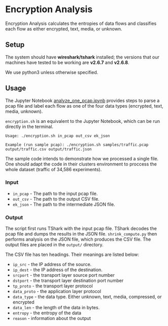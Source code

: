 # Encryption Analysis

Encryption Analysis calculates the entropies of data flows and classifies each flow as either encrypted, text, media, or unknown.

## Setup

The system should have **wireshark/tshark** installed; the versions that our machines have tested to be working are **v2.6.7** and **v2.6.8**.

We use python3 unless otherwise specified.

## Usage
The Jupyter Notebook [analyze_one_pcap.ipynb](analyze_one_pcap.ipynb) provides steps to parse a pcap file and label each flow as one of the four data types (encrypted, text, media, unknown).

`encryption.sh` is an equivalent to the Jupyter Notebook, which can be run directly in the terminal.

```
Usage: ./encryption.sh in_pcap out_csv ek_json

Example (run sample pcap): ./encryption.sh samples/traffic.pcap output/traffic.csv output/traffic.json
```
The sample code intends to demonstrate how we processed a single file. One should adapt the code in their clusters environment to proccess the whole dataset (traffic of 34,586 experiments). 

### Input

- `in_pcap` - The path to the input pcap file.
- `out_csv` - The path to the output CSV file.
- `ek_json` - The path to the intermediate JSON file.

### Output
The script first runs TShark with the input pcap file. TShark decodes the pcap file and dumps the results in the JSON file. `shrink_compute.py` then performs analysis on the JSON file, which produces the CSV file. The output files are placed in the `output/` directory.

The CSV file has ten headings. Their meanings are listed below:

- `ip_src` - the IP address of the source.
- `ip_dest` - the IP address of the destination.
- `srcport` - the transport layer source port number
- `dstport` - the transport layer destination port number
- `tp_proto` - the transport layer protocol
- `data_proto` - the application layer protocol
- `data_type` - the data type. Either unknown, text, media, compressed, or encrypted
- `data_len` - the length of the data in bytes.
- `entropy` - the entropy of the data
- `reason` - information about the output
